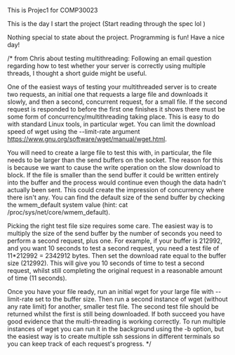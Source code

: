 This is Projec1 for COMP30023

This is the day I start the project (Start reading through the spec lol )

Nothing special to state about the project.
Programming is fun! Have a nice day!

/*
from Chris  about testing multithreading:
Following an email question regarding how to test whether your server is correctly using multiple threads, I thought a short guide might be useful.

One of the easiest ways of testing your multithreaded server is to create two requests, an initial one that requests a large file and downloads it slowly, and then a second, concurrent request, for a small file. If the second request is responded to before the first one finishes it shows there must be some form of concurrency/multithreading taking place. This is easy to do with standard Linux tools, in particular wget. You can limit the download speed of wget using the --limit-rate argument https://www.gnu.org/software/wget/manual/wget.html.

You will need to create a large file to test this with, in particular, the file needs to be larger than the send buffers on the socket. The reason for this is because we want to cause the write operation on the slow download to block. If the file is smaller than the send buffer it could be written entirely into the buffer and the process would continue even though the data hadn't actually been sent. This could create the impression of concurrency where there isn't any. You can find the default size of the send buffer by checking the wmem_default system value (hint: cat /proc/sys/net/core/wmem_default).

Picking the right test file size requires some care. The easiest way is to multiply the size of the send buffer by the number of seconds you need to perform a second request, plus one. For example, if your buffer is 212992, and you want 10 seconds to test a second request, you need a test file of 11*212992 = 2342912 bytes. Then set the download rate equal to the buffer size (212992). This will give you 10 seconds of time to test a second request, whilst still completing the original request in a reasonable amount of time (11 seconds).

Once you have your file ready, run an initial wget for your large file with --limit-rate set to the buffer size. Then run a second instance of wget (without any rate limit) for another, smaller test file. The second test file should be returned whilst the first is still being downloaded. If both succeed you have good evidence that the multi-threading is working correctly. To run multiple instances of wget you can run it in the background using the -b option, but the easiest way is to create multiple ssh sessions in different terminals so you can keep track of each request's progress.
*/
